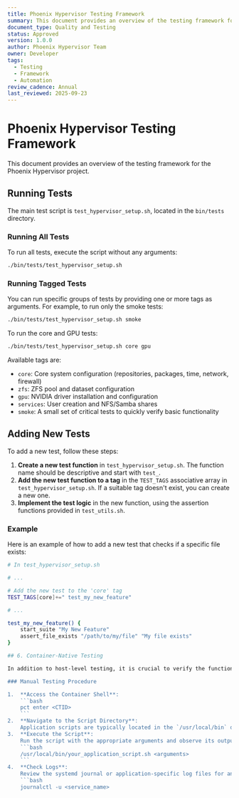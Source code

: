 ```yaml
---
title: Phoenix Hypervisor Testing Framework
summary: This document provides an overview of the testing framework for the Phoenix Hypervisor project, including instructions for running tests and adding new ones.
document_type: Quality and Testing
status: Approved
version: 1.0.0
author: Phoenix Hypervisor Team
owner: Developer
tags:
  - Testing
  - Framework
  - Automation
review_cadence: Annual
last_reviewed: 2025-09-23
---
```


# Phoenix Hypervisor Testing Framework

This document provides an overview of the testing framework for the Phoenix Hypervisor project.

## Running Tests

The main test script is `test_hypervisor_setup.sh`, located in the `bin/tests` directory.

### Running All Tests

To run all tests, execute the script without any arguments:

```bash
./bin/tests/test_hypervisor_setup.sh
```

### Running Tagged Tests

You can run specific groups of tests by providing one or more tags as arguments. For example, to run only the smoke tests:

```bash
./bin/tests/test_hypervisor_setup.sh smoke
```

To run the core and GPU tests:

```bash
./bin/tests/test_hypervisor_setup.sh core gpu
```

Available tags are:
* `core`: Core system configuration (repositories, packages, time, network, firewall)
* `zfs`: ZFS pool and dataset configuration
* `gpu`: NVIDIA driver installation and configuration
* `services`: User creation and NFS/Samba shares
* `smoke`: A small set of critical tests to quickly verify basic functionality

## Adding New Tests

To add a new test, follow these steps:

1.  **Create a new test function** in `test_hypervisor_setup.sh`. The function name should be descriptive and start with `test_`.
2.  **Add the new test function to a tag** in the `TEST_TAGS` associative array in `test_hypervisor_setup.sh`. If a suitable tag doesn't exist, you can create a new one.
3.  **Implement the test logic** in the new function, using the assertion functions provided in `test_utils.sh`.

### Example

Here is an example of how to add a new test that checks if a specific file exists:

```bash
# In test_hypervisor_setup.sh

# ...

# Add the new test to the 'core' tag
TEST_TAGS[core]+=" test_my_new_feature"

# ...

test_my_new_feature() {
    start_suite "My New Feature"
    assert_file_exists "/path/to/my/file" "My file exists"
}

## 6. Container-Native Testing

In addition to host-level testing, it is crucial to verify the functionality of application scripts within the container's native environment. This ensures that all dependencies, paths, and permissions are correctly configured.

### Manual Testing Procedure

1.  **Access the Container Shell**:
    ```bash
    pct enter <CTID>
    ```
2.  **Navigate to the Script Directory**:
    Application scripts are typically located in the `/usr/local/bin` directory inside the container.
3.  **Execute the Script**:
    Run the script with the appropriate arguments and observe its output for any errors.
    ```bash
    /usr/local/bin/your_application_script.sh <arguments>
    ```
4.  **Check Logs**:
    Review the systemd journal or application-specific log files for any errors or unexpected behavior.
    ```bash
    journalctl -u <service_name>